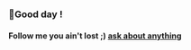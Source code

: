 
### 👋Good day !
#### Follow me you ain't lost ;) <a href ="mailto:amicableycot@gmail.com">ask about anything</a>   
<!--
**lewiskirori/lewiskirori** is a ✨ _special_ ✨ repository because its `README.md` (this file) appears on your GitHub profile.
Here are some ideas to get you started:
- 🔭 I’m currently working on ...
- 🌱 I’m currently learning ...
- 👯 I’m looking to collaborate on ...
- 🤔 I’m looking for help with ...
- 💬 Ask me about ...
- 📫 How to reach me: ...
- 😄 Pronouns: ...
- ⚡ Fun fact: ...
- ALLIED: in combination or working together with.
-         Skilled craftsmanship allied to advanced technology.
- SOftware ARchitect ASpirant: SOARAS
- ;) playful
-->
<!--#### Let's get it, <a href ="mailto:amicableycot@gmail.com">ask me about anything</a>.--> <!--<a href ="mailto:amicableycot@gmail.com">:email:</a>-->
                                                     
